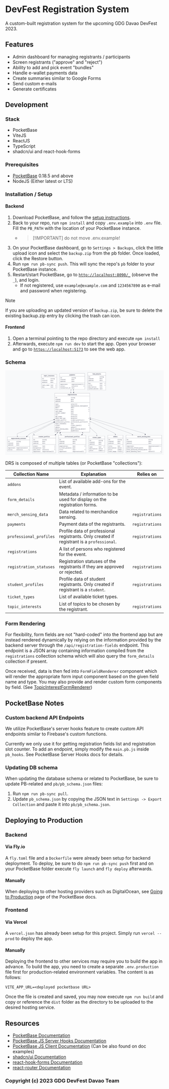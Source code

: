 # DevFest Registration System
A custom-built registration system for the upcoming GDG Davao DevFest 2023.

## Features
- Admin dashboard for managing registrants / participants
- Screen registrants ("approve" and "reject")
- Ability to add and pick event "bundles"
- Handle e-wallet payments data
- Create summaries similar to Google Forms
- Send custom e-mails
- Generate certificates

## Development
### Stack
- PocketBase
- ViteJS
- ReactJS
- TypeScript
- shadcn/ui and react-hook-forms

### Prerequisites
- [PocketBase](https://pocketbase.io) 0.18.5 and above
- NodeJS (Either latest or LTS)

### Installation / Setup
#### Backend
1. Download PocketBase, and follow the [setup instructions](https://pocketbase.io/docs/).
2. Back to your repo, run `npm install` and copy `.env.example` into `.env` file. Fill the `PB_PATH` with the location of your PocketBase instance.
   - > [!IMPORTANT] do not move .env.example!
3. On your PocketBase dashboard, go to `Settings > Backups`, click the little upload icon and select the `backup.zip` from the pb folder. Once loaded, click the Restore button.
4. Run `npm run pb-sync push`. This will sync the repo's `pb` folder to your PocketBase instance.
5. Restart/start PocketBase, go to [`http://localhost:8090/_`](http://localhost:8090/_) (observe the `_`), and login.
   - If not registered, use `example@example.com` and `1234567890` as e-mail and password when registering.

> [!NOTE]
> If you are uploading an updated version of `backup.zip`, be sure to delete the existing backup.zip entry by clicking the trash can icon.

#### Frontend
1. Open a terminal pointing to the repo directory and execute `npm install`
2. Afterwards, execute `npm run dev` to start the app. Open your browser and go to [`https://localhost:5173`](https://localhost:5173) to see the web app.

### Schema
![Schema](./pb/pb_diagram_simple.png)

DRS is composed of multiple tables (or PocketBase "collections"):

| Collection Name | Explanation | Relies on |
|-----------------|-------------|-----------|
| `addons` | List of available add-ons for the event. ||
| `form_details` | Metadata / information to be used for display on the registration forms. ||
| `merch_sensing_data` | Data related to merchandice sensing. | `registrations` |
| `payments` | Payment data of the registrants. | `registrations` |
| `professional_profiles` | Profile data of professional registrants. Only created if registrant is a `professional`. | `registrations` |
| `registrations` | A list of persons who registered for the event. ||
| `registration_statuses` | Registration statuses of the registrants if they are approved or rejected. | `registrations` |
| `student_profiles` | Profile data of student registrants. Only created if registrant is a `student`. | `registrations` |
| `ticket_types` | List of available ticket types. ||
| `topic_interests` | List of topics to be chosen by the registrant. | `registrations` |

### Form Rendering
For flexibility, form fields are not "hard-coded" into the frontend app but are instead rendered dynamically by relying on the information provided by the backend server through the `/api/registration-fields` endpoint. This endpoint is a JSON array containing information compiled from the `registrations` collection schema which will also query the `form_details` collection if present.

Once received, data is then fed into `FormFieldRenderer` component which will render the appropriate form input component based on the given field name and type. You may also provide and render custom form components by field. (See [TopicInterestFormRenderer](/src/components/form_renderers/TopicInterestFormRenderer.tsx))

## PocketBase Notes
### Custom backend API Endpoints
We utilize PocketBase's server hooks feature to create custom API endpoints similar to Firebase's custom functions.

Currently we only use it for getting registration fields list and registration slot counter. To add an endpoint, simply modify the `main.pb.js` inside `pb_hooks`. See PocketBase Server Hooks docs for details.

### Updating DB schema
When updating the database schema or related to PocketBase, be sure to update PB-related and `pb/pb_schema.json` files:
1. Run `npm run pb-sync pull`.
2. Update `pb_schema.json` by copying the JSON text in `Settings -> Export Collection` and paste it into `pb/pb_schema.json`.

## Deploying to Production
### Backend
#### Via Fly.io
A `fly.toml` file and a `Dockerfile` were already been setup for backend deployment. To deploy, be sure to do `npm run pb-sync push` first
and on your PocketBase folder execute `fly launch` and `fly deploy` afterwards.

#### Manually
When deploying to other hosting providers such as DigitalOcean, see [Going to Production](https://pocketbase.io/docs/going-to-production/) page of the PocketBase docs.

### Frontend
#### Via Vercel
A `vercel.json` has already been setup for this project. Simply run `vercel --prod` to deploy the app.

#### Manually
Deploying the frontend to other services may require you to build the app in advance. To build the app, you need to create a separate 
`.env.production` file first for production-related environment variables. The content is as follows:
```
VITE_APP_URL=<deployed pocketbase URL>
```
Once the file is created and saved, you may now execute `npm run build` and copy or reference the `dist` folder as the directory to
be uploaded to the desired hosting service.

## Resources
- [PocketBase Documentation](https://pocketbase.io/docs)
- [PocketBase JS Server Hooks Documentation](https://pocketbase.io/docs/js-overview/)
- [PocketBase JS Client Documentation](npmjs.com/package/pocketbase) (Can be also found on doc examples)
- [shadcn/ui Documentation](https://ui.shadcn.com/)
- [react-hook-forms Documentation](https://www.react-hook-form.com/)
- [react-router Documentation](https://reactrouter.com/)

### Copyright (c) 2023 GDG DevFest Davao Team
